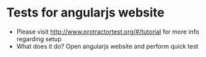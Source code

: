 # Tests for angularjs website

* Please visit http://www.protractortest.org/#/tutorial for more info regarding setup
* What does it do? Open angularjs website and perform quick test
